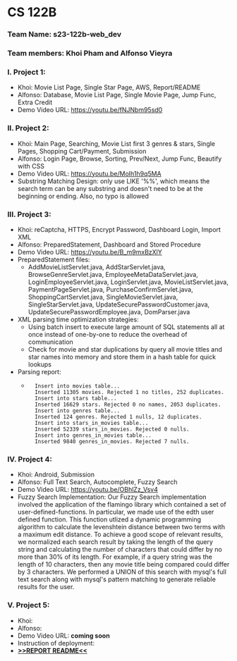 # CS 122B  
### Team Name: s23-122b-web_dev
### Team members: Khoi Pham and Alfonso Vieyra  
  
### I. Project 1:
- Khoi: Movie List Page, Single Star Page, AWS, Report/README  
- Alfonso: Database, Movie List Page, Single Movie Page, Jump Func, Extra Credit  
- Demo Video URL: https://youtu.be/fNJNbm95sd0

### II. Project 2:  
- Khoi: Main Page, Searching, Movie List first 3 genres & stars, Single Pages, Shopping Cart/Payment, Submission  
- Alfonso: Login Page, Browse, Sorting, Prev/Next, Jump Func, Beautify with CSS  
- Demo Video URL: https://youtu.be/MoIh1h9q5MA
- Substring Matching Design: only use LIKE '%%', which means the search term can be any substring and doesn't need to be at the beginning or ending. Also, no typo is allowed

### III. Project 3:
- Khoi: reCaptcha, HTTPS, Encrypt Password, Dashboard Login, Import XML
- Alfonso: PreparedStatement, Dashboard and Stored Procedure
- Demo Video URL: https://youtu.be/B_m9mxBzXlY
- PreparedStatement files: 
  - AddMovieListServlet.java,
    AddStarServlet.java,
    BrowseGenreServlet.java,
    EmployeeMetaDataServlet.java,
    LoginEmployeeServlet.java,
    LoginServlet.java,
    MovieListServlet.java,
    PaymentPageServlet.java,
    PurchaseConfirmServlet.java,
    ShoppingCartServlet.java,
    SingleMovieServlet.java,
    SingleStarServlet.java,
    UpdateSecurePasswordCustomer.java,
    UpdateSecurePasswordEmployee.java,
    DomParser.java
- XML parsing time optimization strategies:
  - Using batch insert to execute large amount of SQL statements all at once instead of one-by-one to reduce the overhead of communication
  - Check for movie and star duplications by query all movie titles and star names into memory and store them in a hash table for quick lookups 
- Parsing report:
  - ```
      Insert into movies table...  
      Inserted 11305 movies. Rejected 1 no titles, 252 duplicates.  
      Insert into stars table...  
      Inserted 16629 stars. Rejected 0 no names, 2053 duplicates.  
      Insert into genres table...  
      Inserted 124 genres. Rejected 1 nulls, 12 duplicates.  
      Insert into stars_in_movies table...  
      Inserted 52339 stars_in_movies. Rejected 0 nulls.  
      Insert into genres_in_movies table...  
      Inserted 9840 genres_in_movies. Rejected 7 nulls.

### IV. Project 4:
- Khoi: Android, Submission
- Alfonso: Full Text Search, Autocomplete, Fuzzy Search
- Demo Video URL: https://youtu.be/OBhlZz_Vsv4
- Fuzzy Search Implementation: Our Fuzzy Search implementation involved the application of the flamingo library which contained a set of user-defined-functions. In particular, we made use of the edth user defined function. This function utlized a dynamic programming algorithm to calculate the levenshtein distance between two terms with a maximum edit distance. To achieve a good scope of relevant results, we normalized each search result by taking the length of the query string and calculating the number of characters that could differ by no more than 30% of its length. For example, if a query string was the length of 10 characters, then any movie title being compared could differ by 3 characters. We performed a UNION of this search with mysql's full text search along with mysql's pattern matching to generate reliable results for the user.

### V. Project 5:
- Khoi:
- Alfonso:
- Demo Video URL: **coming soon**
- Instruction of deployment:
- **[>>REPORT README<<](project5/README.md)**